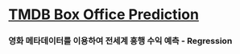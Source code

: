 # [TMDB Box Office Prediction](https://www.kaggle.com/c/tmdb-box-office-prediction)

### 영화 메타데이터를 이용하여 전세계 흥행 수익 예측 - **Regression**
